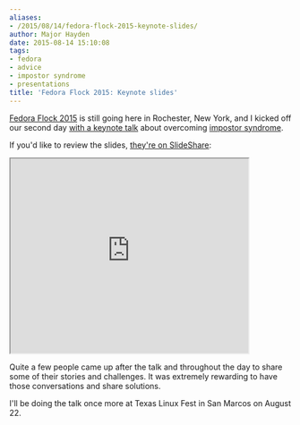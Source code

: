 ```yaml
---
aliases:
- /2015/08/14/fedora-flock-2015-keynote-slides/
author: Major Hayden
date: 2015-08-14 15:10:08
tags:
- fedora
- advice
- impostor syndrome
- presentations
title: 'Fedora Flock 2015: Keynote slides'
---
```


[Fedora Flock 2015][1] is still going here in Rochester, New York, and I kicked off our second day [with a keynote talk][2] about overcoming [impostor syndrome][3].

If you'd like to review the slides, [they're on SlideShare][4]:

<iframe src='https://www.slideshare.net/slideshow/embed_code/51633196' width='425' height='348' allowfullscreen webkitallowfullscreen mozallowfullscreen></iframe>

Quite a few people came up after the talk and throughout the day to share some of their stories and challenges. It was extremely rewarding to have those conversations and share solutions.

I'll be doing the talk once more at Texas Linux Fest in San Marcos on August 22.

 [1]: http://www.flocktofedora.org/
 [2]: http://flock2015.sched.org/event/f0d4e309dd6363f56f9516ced394a42f
 [3]: https://en.wikipedia.org/wiki/Impostor_syndrome
 [4]: http://www.slideshare.net/MajorHayden/be-an-inspiration-not-an-impostor-fedora-flock-2015